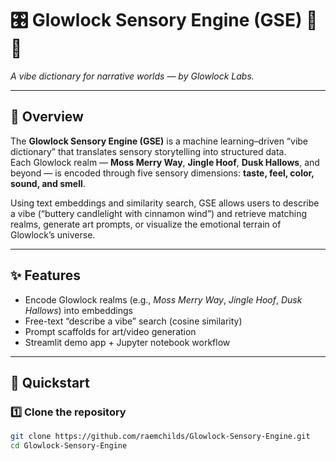 # 🎛️ Glowlock Sensory Engine (GSE) 🌲✨  
*A vibe dictionary for narrative worlds — by Glowlock Labs.*

---

## 🌿 Overview  
The **Glowlock Sensory Engine (GSE)** is a machine learning–driven “vibe dictionary” that translates sensory storytelling into structured data.  
Each Glowlock realm — **Moss Merry Way**, **Jingle Hoof**, **Dusk Hallows**, and beyond — is encoded through five sensory dimensions: **taste, feel, color, sound, and smell**.  

Using text embeddings and similarity search, GSE allows users to describe a vibe (“buttery candlelight with cinnamon wind”) and retrieve matching realms, generate art prompts, or visualize the emotional terrain of Glowlock’s universe.

---

## ✨ Features  
- Encode Glowlock realms (e.g., *Moss Merry Way*, *Jingle Hoof*, *Dusk Hallows*) into embeddings  
- Free-text “describe a vibe” search (cosine similarity)  
- Prompt scaffolds for art/video generation  
- Streamlit demo app + Jupyter notebook workflow  

---

## 🚀 Quickstart  

### 1️⃣ Clone the repository  
```bash
git clone https://github.com/raemchilds/Glowlock-Sensory-Engine.git
cd Glowlock-Sensory-Engine
